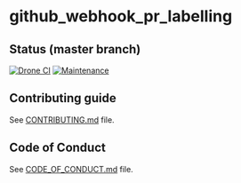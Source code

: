 # github_webhook_pr_labelling

[//]: # (automatically generated from https://github.com/metwork-framework/resources/blob/master/cookiecutter/_%7B%7Bcookiecutter.repo%7D%7D/README.md)

## Status (master branch)
[![Drone CI](http://metwork-framework.org:8000/api/badges/metwork-framework/github_webhook_pr_labelling/status.svg)](http://metwork-framework.org:8000/metwork-framework/github_webhook_pr_labelling)
[![Maintenance](https://github.com/metwork-framework/resources/blob/master/badges/maintained.svg)]()





## Contributing guide

See [CONTRIBUTING.md](CONTRIBUTING.md) file.



## Code of Conduct

See [CODE_OF_CONDUCT.md](CODE_OF_CONDUCT.md) file.


